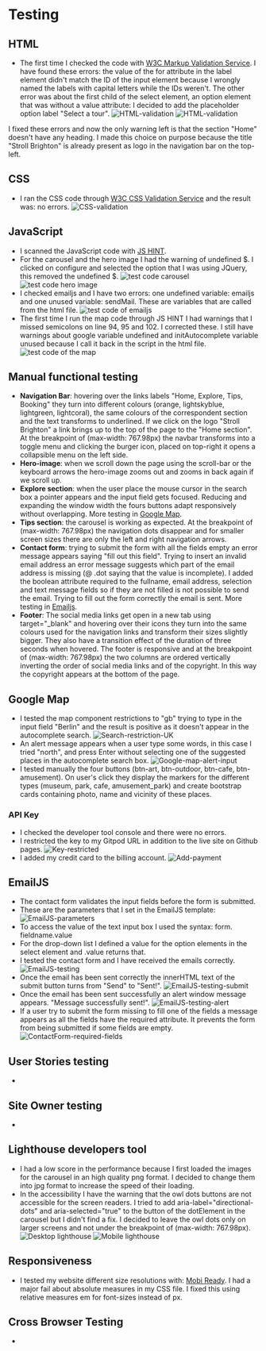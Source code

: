 # Testing

## HTML

- The first time I checked the code with [W3C Markup Validation Service](https://validator.w3.org/).
I have found these errors: the value of the for attribute in the label element didn't match the ID of the input element because I wrongly named the labels with capital letters while the IDs weren't. The other error was about the first child of the select element, an option element that was without a value attribute: I decided to add the placeholder option label "Select a tour".
![HTML-validation](/assets/docs/testing-images/html-validator-check1.png)
![HTML-validation](/assets/docs/testing-images/html-validator-check2.png)

I fixed these errors and now the only warning left is that the section "Home" doesn't have any heading. I made this choice on purpose because the title "Stroll Brighton" is already present as logo in the navigation bar on the top-left.

## CSS

- I ran the CSS code through [W3C CSS Validation Service](https://jigsaw.w3.org/css-validator/) and the result was: no errors.
![CSS-validation](/assets/docs/testing-images/Css-validator.png)

## JavaScript

- I scanned the JavaScript code with [JS HINT](https://jshint.com/).
- For the carousel and the hero image I had the warning of undefined $. I clicked on configure and selected the option that I was using JQuery, this removed the undefined $.
![test code carousel](/assets/docs/testing-images/test-carousel.png)
![test code hero image](/assets/docs/testing-images/test-zoom-hero-image.png)
- I checked emailjs and I have two errors: one undefined variable: emailjs and one unused variable: sendMail. These are variables that are called from the html file.
![test code of emailjs](/assets/docs/testing-images/test-sendEmailjs.png)
- The first time I run the map code through JS HINT I had warnings that I missed semicolons on line 94, 95 and 102. I corrected these. I still have warnings about google variable undefined and initAutocomplete variable unused because I call it back in the script in the html file.
![test code of the map](/assets/docs/testing-images/test-map.png)

## Manual functional testing

- **Navigation Bar**: hovering over the links labels "Home, Explore, Tips, Booking" they turn into different colours (orange, lightskyblue, lightgreen, lightcoral), the same colours of the correspondent section and the text transforms to underlined. If we click on the logo "Stroll Brighton" a link brings up to the top of the page to the "Home section". At the breakpoint of (max-width: 767.98px) the navbar transforms into a toggle menu and clicking the burger icon, placed on top-right it opens a collapsible menu on the left side.
- **Hero-image**: when we scroll down the page using the scroll-bar or the keyboard arrows the hero-image zooms out and zooms in back again if we scroll up.
- **Explore section**: when the user place the mouse cursor in the search box a pointer appears and the input field gets focused. Reducing and expanding the window width the fours buttons adapt responsively without overlapping.
More testing in [Google Map](#google-map).
- **Tips section**: the carousel is working as expected. At the breakpoint of (max-width: 767.98px) the navigation dots disappear and for smaller screen sizes there are only the left and right navigation arrows.
- **Contact form**: trying to submit the form with all the fields empty an error message appears saying "fill out this field". Trying to insert an invalid email address an error message suggests which part of the email address is missing (@ .dot saying that the value is incomplete). I added the boolean attribute required to the fullname, email address, selection and text message fields so if they are not filled is not possible to send the email. Trying to fill out the form correctly the email is sent. More testing in [Emailjs](#emailjs).
- **Footer**: The social media links get open in a new tab using target="_blank" and hovering over their icons they turn into the same colours used for the navigation links and transform their sizes slightly bigger. They also have a transition effect of the duration of three seconds when hovered. The footer is responsive and at the breakpoint of (max-width: 767.98px) the two columns are ordered vertically inverting the order of social media links and of the copyright. In this way the copyright appears at the bottom of the page.

## Google Map

- I tested the map component restrictions to "gb" trying to type in the input field "Berlin" and the result is positive as it doesn't appear in the autocomplete search.
![Search-restriction-UK](/assets/docs/testing-images/search-restricted.png)
- An alert message appears when a user type some words, in this case I tried "north", and press Enter without selecting one of the suggested places in the autocomplete search box.
![Google-map-alert-input](/assets/docs/testing-images/alert-message-google-map.png)
- I tested manually the four buttons (btn-art, btn-outdoor, btn-cafe, btn-amusement). On user's click they display the markers for the different types (museum, park, cafe, amusement_park) and create bootstrap cards containing photo, name and vicinity of these places.

### API Key

- I checked the developer tool console and there were no errors.
- I restricted the key to my Gitpod URL in addition to the live site on Github pages.
![Key-restricted](/assets/docs/testing-images/API-restrictions-urls.png)
- I added my credit card to the billing account.
![Add-payment](/assets/docs/testing-images/added-payment-APIKey.png)

## EmailJS

- The contact form validates the input fields before the form is submitted.
- These are the parameters that I set in the EmailJS template:
![EmailJS-parameters](/assets/docs/testing-images/parameters-emailjs.png)
- To access the value of the text input box I used the syntax: form. fieldname.value
- For the drop-down list I defined a value for the option elements in the select element and .value returns that.
- I tested the contact form and I have received the emails correctly.
![EmailJS-testing](/assets/docs/testing-images/test-emailjs.png)
- Once the email has been sent correctly the innerHTML text of the submit button turns from "Send" to "Sent!".
![EmailJS-testing-submit](/assets/docs/testing-images/sent!-innerHTML.png)
- Once the email has been sent successfully an alert window message appears. "Message successfully sent!".
![EmailJS-testing-alert](/assets/docs/testing-images/alert-success.png)
- If a user try to submit the form missing to fill one of the fields a message appears as all the fields have the required attribute. It prevents the form from being submitted if some fields are empty.
![ContactForm-required-fields](/assets/docs/testing-images/fields-required.png)

## User Stories testing

-

## Site Owner testing

-

## Lighthouse developers tool

- I had a low score in the performance because I first loaded the images for the carousel in an high quality png format. I decided to change them into jpg format to increase the speed of their loading.
- In the accessibility I have the warning that the owl dots buttons are not accessible for the screen readers. I tried to add aria-label="directional-dots" and aria-selected="true" to the button of the dotElement in the carousel but I didn't find a fix.
I decided to leave the owl dots only on larger screens and not under the breakpoint of (max-width: 767.98px).
![Desktop lighthouse](/assets/docs/testing-images/desktop-lighthouse.png)
![Mobile lighthouse](/assets/docs/testing-images/mobile-lighthouse.png)

## Responsiveness

- I tested my website different size resolutions with: [Mobi Ready](https://ready.mobi). I had a major fail about absolute measures in my CSS file. I fixed this using relative measures em for font-sizes instead of px.

## Cross Browser Testing

-